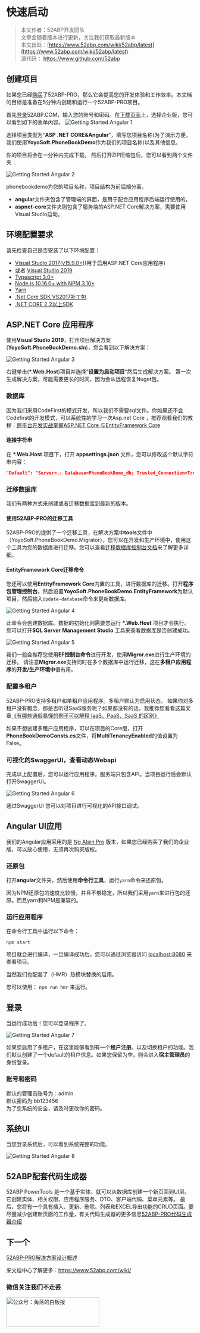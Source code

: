 # 快速启动

> 本文作者：52ABP开发团队 </br>
> 文章会随着版本进行更新，关注我们获取最新版本 </br>
> 本文出处：[https://www.52abp.com/wiki/52abp/latest](https://www.52abp.com/wiki/52abp/latest) </br>
> 源代码： https://www.github.com/52abp </br>


## 创建项目

如果您已经[购买](https://www.52abp.com/Purchase)了52ABP-PRO，那么它会提高您的开发体验和工作效率。本文档的目标是准备在5分钟内创建和运行一个52ABP-PRO项目。

首先[登录](https://www.52abp.com/Account/Login)52ABP.COM，输入您的账号和密码。在[下载页面](https://www.52abp.com/Download/Index)上，选择企业版，您可以看到如下的表单内容。
 ![Getting Started Angular 1](images/Getting-Started-Angular-1.png)

选择项目类型为“**ASP .NET CORE&Angular**”，填写您项目名称(为了演示方便，我们使用**YoyoSoft.PhoneBookDemo**作为我们的项目名称)以及其他信息。

你的项目将会在一分钟内完成下载。
然后打开ZIP压缩包后，您可以看到两个文件夹：

![Getting Started Angular 2](images/Getting-Started-Angular-2.png)

phonebookdemo为您的项目名称，项目结构为前后端分离。

- **angular**文件夹包含了管理端的界面，是用于配合应用程序后端运行使用的。
- **aspnet-core**文件夹则包含了服务端的ASP.NET Core解决方案，需要使用Visual Studio启动。

## 环境配置要求

请先检查自己是否安装了以下环境配置：

- [Visual Studio 2017(v15.9.0+)](https://visualstudio.microsoft.com/zh-hans/vs/older-downloads/)(用于启用ASP.NET Core应用程序)
- 或者 [Visual Studio 2019](https://visualstudio.microsoft.com/zh-hans/downloads/)
- [Typescript 3.0+](https://www.typescriptlang.org/#download-links)
- [Node.js 10.16.0+ with NPM 3.10+](https://nodejs.org/zh-cn/)
- [Yarn](https://yarnpkg.com/zh-Hant/)
- [.Net Core SDK VS2017补丁包](https://dotnet.microsoft.com/download/thank-you/dotnet-sdk-2.2.107-windows-x64-installer)
- [.NET CORE 2.2以上SDK](https://dotnet.microsoft.com/download/thank-you/dotnet-sdk-2.2.300-windows-x64-installer)


## ASP.NET Core 应用程序

使用**Visual Studio 2019**，打开项目解决方案(**YoyoSoft.PhoneBookDemo.sln**)，您会看到以下解决方案：

![Getting Started Angular 3](images/Getting-Started-Angular-3.png)

右键单击(**\*.Web.Host**)项目并选择“**设置为启动项目**“然后生成解决方案。
第一次生成解决方案，可能需要更长的时间，因为会从远程恢复Nuget包。


### 数据库

因为我们采用CodeFirst的模式开发，所以我们不需要sql文件。你如果还不会Codefirst的开发模式，可以系统性的学习一次Asp.net Core ，推荐观看我们的教程：[跨平台开发实战掌握ASP.NET Core 与EntityFramework Core](https://www.52abp.com/Wiki/mvc/latest)

#### 连接字符串

在 **\*.Web.Host** 项目下，打开 **appsettings.json** 文件，您可以修改这个默认字符串内容：

```json
"Default": "Server=.; Database=PhoneBookDemo_db; Trusted_Connection=True;"
```

### 迁移数据库

我们有两种方式来创建或者迁移数据库到最新的版本。


#### 使用52ABP-PRO的迁移工具

52ABP-PRO的提供了一个迁移工具，在解决方案中**tools**文件中（YoyoSoft.PhoneBookDemo.Migrator），您可以在开发和生产环境中，使用这个工具为您的数据库进行迁移。您可以查看[迁移数据库控制台文档](Migrator-Console-Application.md)来了解更多详细。



#### EntityFramework Core迁移命令

您还可以使用**EntityFramework Core**内置的工具，进行数据库的迁移。打开**程序包管理控制台**。然后设置**YoyoSoft.PhoneBookDemo.EntityFramework**为默认项目，然后输入`Update-database`命令来更新数据库。



![Getting Started Angular 4](images/Getting-Started-Angular-4.png)

此命令会创建数据库。数据的初始化则需要您运行 **\*.Web.Host** 项目才会执行。
您可以打开**SQL Server Management Studio** 工具来查看数据库是否创建成功。


![Getting Started Angular 5](images/Getting-Started-Angular-5.png)
 
我们一般会推荐您使用**EF控制台命令**进行开发，使用**Migror.exe**进行生产环境的迁移。
请注意**Migror.exe**支持同时在多个数据库中运行迁移，这在**多租户应用程序**的**开发/生产环境中**很有用。


### 配置多租户


52ABP-PRO支持多租户和单租户应用程序。多租户默认为启用状态。
如果你对多租户没有概念，那是否听过SaaS服务呢？如果都没有的话，我推荐您看看这篇文章[《有哪些通俗易懂的例子可以解释 IaaS、PaaS、SaaS 的区别》](https://www.zhihu.com/question/21641778/answer/62523535)


如果不想创建多租户应用程序，可以在项目的Core层，打开**PhoneBookDemoConsts.cs**文件，将**MultiTenancyEnabled**的值设置为False。




### 可视化的SwaggerUI，查看动态Webapi

完成以上配置后，您可以运行应用程序。服务端只包含API。当项目运行后会默认打开SwaggerUI。



![Getting Started Angular 6](images/Getting-Started-Angular-6.png)

通过SwaggerUI 您可以对项目进行可视化的API接口调试。

## Angular UI应用

我们的Angular应用采用的是 [Ng Alain Pro](https://e.ng-alain.com/theme/pro) 版本，如果您已经购买了我们的企业版，可以放心使用，无须再次购买版权。

### 还原包

打开**angular**文件夹，然后使用**命令行工具**，运行``yarn``命令来还原包。

因为NPM还原包的速度比较慢，并且不够稳定，所以我们采用``yarn``来进行包的还原。而且yarn和NPM是兼容的。



### 运行应用程序

在命令行工具中运行以下命令：

``npm start``

项目就会进行编译，一旦编译成功后。您可以通过浏览器访问 [localhost:8080](http://localhost:8080/) 来查看项目。

当然我们也配套了（HMR）热模块替换的启用。

您可以使用：
``npm run hmr``
来运行。

## 登录

当运行成功后！您可以登录程序了。

![Getting Started Angular 7](images/Getting-Started-Angular-7.png)

如果您启用了多租户，在这里能够看到有一个**租户注册**。以及切换租户的功能。我们默认创建了一个default的租户信息。如果您保留为空，则会进入**宿主管理员**的身份登录。

### 账号和密码
默认的管理员账号为：admin <br/>
默认密码为:bb123456<br/>
为了您系统的安全，请及时更改你的密码。


## 系统UI

当您登录系统后，可以看到系统完整的功能。

![Getting Started Angular 8](images/Getting-Started-Angular-8.png)


## 52ABP配套代码生成器

52ABP PowerTools 是一个基于实体，就可以从数据库创建一个新页面到UI层。它创建实体、相关权限、应用程序服务、DTO、客户端代码、菜单元素等。
最后，您将有一个具有插入、更新、删除、列表和EXCEL导出功能的CRUD页面。要尽量减少创建新页面的工作量，有关代码生成器的更多信息[52ABP-PRO代码生成器介绍](52ABP-Power-Tools-Intro.md)


## 下一个

[52ABP-PRO解决方案设计概述](Overview-Angular.md)

来文档中心了解更多：https://www.52abp.com/wiki/ 

### 微信关注我们不走丢

<img src="https://raw.githubusercontent.com/52ABP/Documents/V0.16/src/mvc/images/jiaoluowechat.png" class="img-fluid text-center " alt="公众号：角落的白板报" style="
    height: 80;
    width: 250px;"/>
